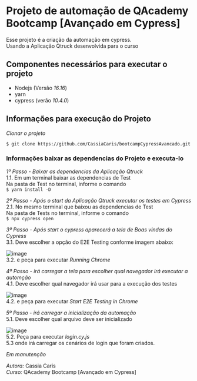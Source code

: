 # Projeto de automação de QAcademy Bootcamp [Avançado em Cypress]

Esse projeto é a criação da automação em cypress.<br/>
Usando a Aplicação Qtruck desenvolvida para o curso

## Componentes necessários para executar o projeto

- Nodejs (Versão *16.16*)
- yarn
- cypress (verão *10.4.0*)

## Informações para execução do Projeto

*Clonar o projeto*
```
$ git clone https://github.com/CassiaCaris/bootcampCypressAvancado.git
```

### Informações baixar as dependencias do Projeto e executa-lo

*_1º Passo - Baixar as dependencias da Aplicação Qtruck_* <br/>
  1.1. Em um terminal baixar as dependencias de Test <br/>
     Na pasta de Test no terminal, informe o comando <br/>
     ```
    $ yarn install -D
    ```    <br/>

*_2º Passo - Após o start da Aplicação Qtruck executar os testes em Cypress_* <br/>
  2.1. No mesmo terminal que baixou as dependencias de Test <br/>
     Na pasta de Tests no terminal, informe o comando <br/>
     ```
    $ npx cypress open
    ```  <br/>

*_3º Passo - Após start o cypress aparecerá a tela de Boas vindas do Cypress_* <br/>
  3.1. Deve escolher a opção do E2E Testing conforme imagem abaixo: <br/>

 ![image](https://user-images.githubusercontent.com/32333336/184724714-85d58d7a-9a17-461b-833d-f95c34f57e49.png)
<br/>
  3.2. e peça para executar *_Running Chrome_* <br/>

*_4º Passo - irá carregar a tela para escolher qual navegador irá executar a automção_* <br/>
  4.1. Deve escolher qual navegador irá usar para a execução dos testes <br/>

  ![image](https://user-images.githubusercontent.com/32333336/184724758-60bdeb40-a088-4376-a77f-1c331961a2a6.png)
<br/>
  4.2. e peça para executar *_Start E2E Testing in Chrome_*  <br/>

*_5º Passo - irá carregar a inicialização da automação_* <br/>
  5.1. Deve escolher qual arquivo deve ser inicializado <br/>

  ![image](https://user-images.githubusercontent.com/32333336/184724794-51903da2-b8c5-43e4-99ca-20986cb9af2e.png)
<br/>
  5.2. Peça para executar *_login.cy.js_* <br/>
  5.3  onde irá carregar os cenários de login que foram criados.  <br/>

*Em manutenção*

*Autora:* Cassia Caris <br/>
*Curso:* QAcademy Bootcamp [Avançado em Cypress]

